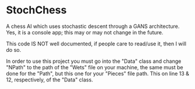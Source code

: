 # StochChess
A chess AI which uses stochastic descent through a GANS architecture.
Yes, it is a console app; this may or may not change in the future.

This code IS NOT well documented, if people care to read/use it, then I will do so.

In order to use this project you must go into the "Data" class and change "NPath" to the path of the "Wets" file on your machine, the same must be done for the "Path", but this one for your "Pieces" file path. This on line 13 & 12, respectively, of the "Data" class.
